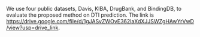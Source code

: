 We use four public datasets, Davis, KIBA, DrugBank, and BindingDB, to evaluate the proposed method on DTI prediction.
The link is https://drive.google.com/file/d/1gJASvZWOvE362laXdXJJSWZgHAwYrVwD/view?usp=drive_link.
